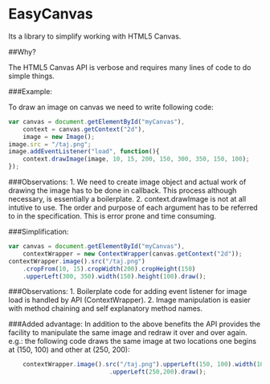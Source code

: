 EasyCanvas
=============

Its a library to simplify working with HTML5 Canvas.

##Why?

The HTML5 Canvas API is verbose and requires many lines of code to do simple things.

###Example:

To draw an image on canvas we need to write following code:

```JavaScript
var canvas = document.getElementById("myCanvas"),
	context = canvas.getContext("2d"),
	image = new Image();
image.src = "/taj.png";
image.addEventListener("load", function(){
	context.drawImage(image, 10, 15, 200, 150, 300, 350, 150, 100);
});
```

###Observations:
	1. We need to create image object and actual work of drawing the image has to be done in callback.
	This process although necessary, is essentially a boilerplate.
	2. context.drawImage is not at all intutive to use.
	The order and purpose of each argument has to be referred to in the specification.
	This is error prone and time consuming.

###Simplification:

```JavaScript
var canvas = document.getElementById("myCanvas"),
    contextWrapper = new ContextWrapper(canvas.getContext("2d"));
contextWrapper.image().src("/taj.png")
	.cropFrom(10, 15).cropWidth(200).cropHeight(150)
	.upperLeft(300, 350).width(150).height(100).draw();
```

###Observations:
	1. Boilerplate code for adding event listener for image load is handled by API (ContextWrapper).
	2. Image manipulation is easier with method chaining and self explanatory method names.

###Added advantage:
	In addition to the above benefits the API provides the facility to 
	manipulate the same image and redraw it over and over again. 
	e.g.: the following code draws the same image at two locations one begins at (150, 100) and other at (250, 200):
```JavaScript
	contextWrapper.image().src("/taj.png").upperLeft(150, 100).width(100).height(100).draw()
	                        .upperLeft(250,200).draw();

```
